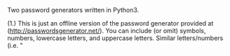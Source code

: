 Two password generators written in Python3.

(1.) This is just an offline version of the password generator provided at (http://passwordsgenerator.net/). You can include (or omit) symbols, numbers, lowercase letters, and uppercase letters. Similar letters/numbers (i.e. "

